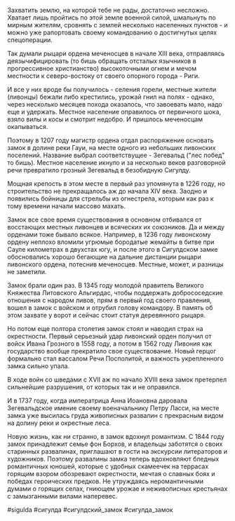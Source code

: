Захватить землю, на которой тебе не рады, достаточно несложно. Хватает лишь пройтись по этой земле военной силой, шмальнуть по мирным жителям, сровнять с землей несколько населенных пунктов - и можно уже рапортовать своему командованию о достигнутых целях спецоперации.

Так думали рыцари ордена меченосцев в начале XIII века, отправляясь деязычифицировать (то бишь обращать отсталых язычников в прогрессивное христианство) высокоточными огнем и мечом местности к северо-востоку от своего опорного города - Риги.

И все у них вроде бы получилось - селения горели, местные жители (ливонцы) бежали либо крестились, урожай гнил на полях - однако, через несколько месяцев похода оказалось, что завоевать мало, надо еще и удержать. Местное население оправилось от первичного шока, взяло вилы и косы и смотрит недобро. И пришлось меченосцам окапываться.

Поэтому в 1207 году магистр ордена отдал распоряжение основать замок в долине реки Гауи, на месте одного из небольших ливонских поселений. Название выбрал соответствущее - Зегевальд ("лес побед" то бишь). Местное население икнуло и за несколько веков разговорной речи превратило грозный Зегевальд в безобидную Сигулду.

Мощная крепость в этом месте в первый раз упомянута в 1226 году, но строительство не прекращалось аж до начала XIV века. Заодно и появились бойницы для стрельбы из огнестрела, которым как раз к тому времени начали массово махать.

Замок все свое время существования в основном отбивался от восстающих местных ливонцев и всяческих их союзников. Да и между орденами тоже бывало всякое. Например, в 1236 году ливонскому ордену неплохо вломили угрюмые бородатые жемайты в битве при Сауле километрах в двухстах югу, и после этого в Сигулдском замке обосновались хорошо бегающие на дальние дистанции рыцари ливонского ордена, потеснив меченосцев. Местные, может, и разницы не заметили.

Замок брали один раз. В 1345 году молодой правитель Великого Княжества Литовского Альгирдас, чтобы поддержать добрососедские отношения с народом ливов, прям в первый год своего правления, вошел в замок с войском и отрубил голову командору. В память об этом захвате у ворот и сейчас стоит статуя деревянного рыцаря.

Но потом еще полтора столетия замок стоял и наводил страх на окрестности. Первый серьезный удар ливонский орден получил от войск Ивана Грозного в 1558 году, а потом в 1562 году Ливония как государство вообще прекратило свое существование. Новый герцог формально стал вассалом Речи Посполитой, и важность укрепленного замка сильно упала.

В ходе войн со шведами с XVII аж по начало XVIII века замок претерпел сильнейшие разрушения, от которых так и не оправился. 

И в 1737 году, когда императрица Анна Иоановна даровала Зегевальдское имение своему военачальнику Петру Ласси, на месте замка уже высилась груда живописных развалин с прекрасным видом на долину реки и окрестные леса.

Новую жизнь, как ни странно, в замок вдохнул романтизм. С 1844 году замок принадлежит семье фон Борхов, и владельцы заботятся о своих старинных развалинах, приглашают в гости на экскурсии литераторов и художников. Поэтому развалины замка теперь вдохновляют бледных романтичных юношей, которые с удобных скамеечек на террасах горящим взором обозревают окрестности, мечтая о славных боях и победах героических предков. Не утруждаясь неромантичными думами о горящих селах, гниющем урожае и неживописных крестьянах с замызганными вилами наперевес. 

#sigulda #сигулда #сигулдский_замок #сигулда_замок

